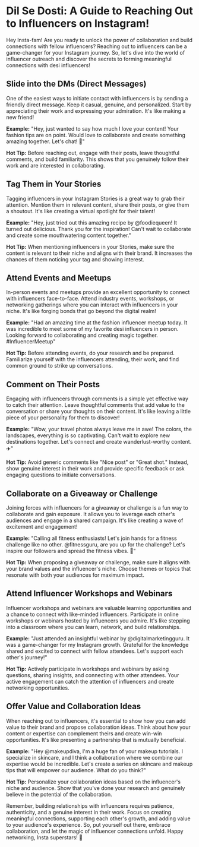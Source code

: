 # Dil Se Dosti: A Guide to Reaching Out to Influencers on Instagram!

Hey Insta-fam! Are you ready to unlock the power of collaboration and build connections with fellow influencers? Reaching out to influencers can be a game-changer for your Instagram journey. So, let's dive into the world of influencer outreach and discover the secrets to forming meaningful connections with desi influencers!

## Slide into the DMs (Direct Messages)

One of the easiest ways to initiate contact with influencers is by sending a friendly direct message. Keep it casual, genuine, and personalized. Start by appreciating their work and expressing your admiration. It's like making a new friend!

**Example:** "Hey, just wanted to say how much I love your content! Your fashion tips are on point. Would love to collaborate and create something amazing together. Let's chat! 🙌"

**Hot Tip:** Before reaching out, engage with their posts, leave thoughtful comments, and build familiarity. This shows that you genuinely follow their work and are interested in collaborating.

## Tag Them in Your Stories

Tagging influencers in your Instagram Stories is a great way to grab their attention. Mention them in relevant content, share their posts, or give them a shoutout. It's like creating a virtual spotlight for their talent!

**Example:** "Hey, just tried out this amazing recipe by @foodiequeen! It turned out delicious. Thank you for the inspiration! Can't wait to collaborate and create some mouthwatering content together."

**Hot Tip:** When mentioning influencers in your Stories, make sure the content is relevant to their niche and aligns with their brand. It increases the chances of them noticing your tag and showing interest.

## Attend Events and Meetups

In-person events and meetups provide an excellent opportunity to connect with influencers face-to-face. Attend industry events, workshops, or networking gatherings where you can interact with influencers in your niche. It's like forging bonds that go beyond the digital realm!

**Example:** "Had an amazing time at the fashion influencer meetup today. It was incredible to meet some of my favorite desi influencers in person. Looking forward to collaborating and creating magic together. #InfluencerMeetup"

**Hot Tip:** Before attending events, do your research and be prepared. Familiarize yourself with the influencers attending, their work, and find common ground to strike up conversations.

## Comment on Their Posts

Engaging with influencers through comments is a simple yet effective way to catch their attention. Leave thoughtful comments that add value to the conversation or share your thoughts on their content. It's like leaving a little piece of your personality for them to discover!

**Example:** "Wow, your travel photos always leave me in awe! The colors, the landscapes, everything is so captivating. Can't wait to explore new destinations together. Let's connect and create wanderlust-worthy content. ✈️"

**Hot Tip:** Avoid generic comments like "Nice post" or "Great shot." Instead, show genuine interest in their work and provide specific feedback or ask engaging questions to initiate conversations.

## Collaborate on a Giveaway or Challenge

Joining forces with influencers for a giveaway or challenge is a fun way to collaborate and gain exposure. It allows you to leverage each other's audiences and engage in a shared campaign. It's like creating a wave of excitement and engagement!

**Example:** "Calling all fitness enthusiasts! Let's join hands for a fitness challenge like no other. @fitnessguru, are you up for the challenge? Let's inspire our followers and spread the fitness vibes. 💪"

**Hot Tip:** When proposing a giveaway or challenge, make sure it aligns with your brand values and the influencer's niche. Choose themes or topics that resonate with both your audiences for maximum impact.

## Attend Influencer Workshops and Webinars

Influencer workshops and webinars are valuable learning opportunities and a chance to connect with like-minded influencers. Participate in online workshops or webinars hosted by influencers you admire. It's like stepping into a classroom where you can learn, network, and build relationships.

**Example:** "Just attended an insightful webinar by @digitalmarketingguru. It was a game-changer for my Instagram growth. Grateful for the knowledge shared and excited to connect with fellow attendees. Let's support each other's journey!"

**Hot Tip:** Actively participate in workshops and webinars by asking questions, sharing insights, and connecting with other attendees. Your active engagement can catch the attention of influencers and create networking opportunities.

## Offer Value and Collaboration Ideas

When reaching out to influencers, it's essential to show how you can add value to their brand and propose collaboration ideas. Think about how your content or expertise can complement theirs and create win-win opportunities. It's like presenting a partnership that is mutually beneficial.

**Example:** "Hey @makeupdiva, I'm a huge fan of your makeup tutorials. I specialize in skincare, and I think a collaboration where we combine our expertise would be incredible. Let's create a series on skincare and makeup tips that will empower our audience. What do you think?"

**Hot Tip:** Personalize your collaboration ideas based on the influencer's niche and audience. Show that you've done your research and genuinely believe in the potential of the collaboration.

Remember, building relationships with influencers requires patience, authenticity, and a genuine interest in their work. Focus on creating meaningful connections, supporting each other's growth, and adding value to your audience's experience. So, put yourself out there, embrace collaboration, and let the magic of influencer connections unfold. Happy networking, Insta superstars! 🌟
